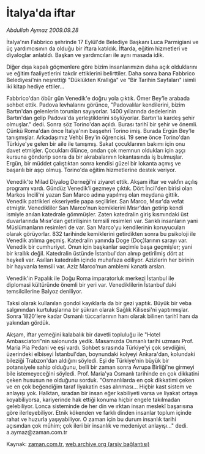 # İtalya'da iftar

*Abdullah Aymaz 2009.09.28*

<tr><td class="metin" colspan="2" style="padding-top: 20px; padding-left: 5px; padding-right: 10px;">İtalya'nın Fabbrico şehrinde 17 Eylül'de Belediye Başkanı Luca Parmigiani ve üç yardımcısının da olduğu bir iftara katıldık. İftarda, eğitim hizmetleri ve diyaloglar anlatıldı. Başkan ve yardımcıları ile aynı masada idik.</td></tr><tr><td class="metin" colspan="2" style="padding-top: 20px; padding-left: 5px; padding-right: 10px;"><p> Diğer dışa kapalı göçmenlere göre bizim insanlarımızın daha açık olduklarını ve eğitim faaliyetlerini takdir ettiklerini belirttiler. Daha sonra bana Fabbrico Belediyesi'nin neşrettiği "Düklükten Krallığa" ve "Bir Tarihin Sayfaları" isimli iki kitap hediye ettiler...
<p>Fabbrico'dan öbür gün Venedik'e doğru yola çıktık. Ömer Bey'le arabada sohbet ettik. Padova levhalarını görünce, "Padovalılar kendilerini, bizim Bartın'dan gelenlerin torunları sayıyorlar. 1400 yıllarında dedelerinin Bartın'dan gelip Padova'da yerleştiklerini söylüyorlar. Bartın'la kardeş şehir olmuşlar." dedi. Sonra söz Torino'dan açıldı. Burası tarihî bir şehir ve önemli. Çünkü Roma'dan önce İtalya'nın başşehri Torino imiş. Burada Ergün Bey'le tanışmışlar. Arkadaşımız Vehbi Bey'in öğrencisi. 19 sene önce Torino'dan Türkiye'ye gelen bir aile ile tanışmış. Sakat çocuklarının bakımı için onu davet etmişler. Çocukları ölünce, ondan çok memnun oldukları için aşçı kursuna gönderip sonra da bir akrabalarının lokantasında iş bulmuşlar. Ergün, bir müddet çalıştıktan sonra kendisi güzel bir lokanta açmış ve başarılı bir aşçı olmuş. Torino'da eğitim hizmetlerine destek veriyor.
<p>Venedik'te Milad Diyalog Derneği'ni ziyaret ettik. Akşam iftar ve vakfın açılış programı vardı. Gündüz Venedik'i gezmeye çıktık. Dört İncil'den birisi olan Markos İncili'ni yazan San Marco adına yapılmış olan meydana gittik. Venedik patrikleri ekseriyetle papa seçilirler. San Marco, Mısır'da vefat etmiştir. Venedikliler San Marco'nun kemiklerini Mısır'dan getirip kendi ismiyle anılan katedrale gömmüşler. Zaten katedralin giriş kısmındaki üst duvarlarında Mısır'dan getirilişinin temsilî resimleri var. Sarıklı insanların yani Müslümanların resimleri de var. San Marco'yu kendilerinin koruyucuları olarak görüyorlar. 832 tarihinde kemiklerini getirdikten sonra bu psikoloji ile Venedik atılıma geçmiş. Katedralin yanında Doge (Doç)larının sarayı var. Venedik bir cumhuriyet. Onun için başkanlar seçimle başa geçmişler; yani bir krallık değil. Katedralin üstünde İstanbul'dan alınıp getirilmiş dört at heykeli var. Asılları katedralin içinde muhafaza ediliyor. Azizlerin her birinin bir hayvanla temsili var. Aziz Marco'nun amblemi kanatlı arslan.
<p>Venedik'in Papalık ile Doğu Roma imparatorluk merkezi İstanbul ile diplomasi kültüründe önemli bir yeri var. Venediklilerin İstanbul'daki temsilcilerine Balyoz deniliyor. 
<p>Taksi olarak kullanılan gondol kayıklarla da bir gezi yaptık. Büyük bir veba salgınından kurtuluşlarına bir şükran olarak Sağlık Kilisesi'ni yaptırmışlar. Sonra 1820'lere kadar Osmanlı tüccarlarının hanı olarak bilinen tarihî hanı da yakından gördük.
<p>Akşam, iftar yemeğini kalabalık bir davetli topluluğu ile "Hotel Ambasciatori"nin salonunda yedik. Masamızda Osmanlı tarihi uzmanı Prof. Maria Pia Pedani ve eşi vardı. Sohbet sırasında Türkiye'yi çok sevdiğini, üzerindeki elbiseyi İstanbul'dan, boynundaki kolyeyi Ankara'dan, kolundaki bileziği Trabzon'dan aldığını söyledi. Eşi de Türkiye'nin büyük bir potansiyele sahip olduğunu, belli bir zaman sonra Avrupa Birliği'ne girmeyi bile istemeyeceğini söyledi. Prof. Maria'ya Osmanlı tarihinde en çok dikkatini çeken hususun ne olduğunu sorduk. "Osmanlılarda en çok dikkatimi çeken ve en çok beğendiğim taraf liyakatin esas alınması... Hiçbir kast sistem ve anlayışı yok. Halktan, sıradan bir insan eğer kabiliyeti varsa ve liyakat ortaya koyabiliyorsa, kariyerinde hak ettiği konuma hiçbir engele takılmadan gelebiliyor. Lonca sisteminde de her din ve ırktan insan meslekî başarısına göre ilerleyebiliyor. Etnik kökenden ve farklı dinden insanlar toplum içinde rahat ve huzurla yaşıyabiliyor. O zaman için bu durum insanlık tarihi açısından çok mühim; çok ileri bir insanlık ve medeniyet anlayışı..." dedi. a.aymaz@zaman.com.tr<br/></p></p></p></p></p></p></td></tr>

Kaynak: [zaman.com.tr](http://zaman.com.tr/yazar.do?yazino=896989), [web.archive.org (arşiv bağlantısı)](http://web.archive.org/web/20091016160651/http://www.zaman.com.tr:80/yazar.do?yazino=896989)

